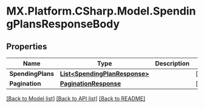 # MX.Platform.CSharp.Model.SpendingPlansResponseBody

## Properties

Name | Type | Description | Notes
------------ | ------------- | ------------- | -------------
**SpendingPlans** | [**List&lt;SpendingPlanResponse&gt;**](SpendingPlanResponse.md) |  | [optional] 
**Pagination** | [**PaginationResponse**](PaginationResponse.md) |  | [optional] 

[[Back to Model list]](../README.md#documentation-for-models) [[Back to API list]](../README.md#documentation-for-api-endpoints) [[Back to README]](../README.md)

